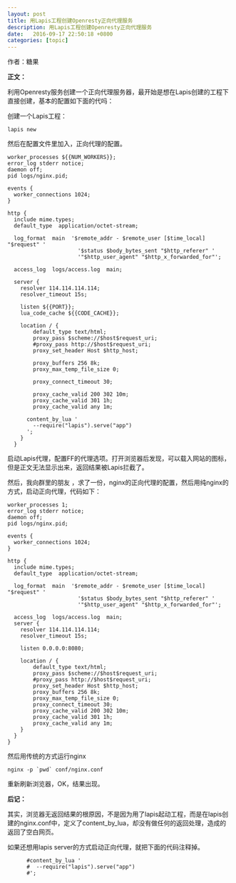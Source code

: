 ```yaml
---
layout: post
title: 用Lapis工程创建Openresty正向代理服务
description: 用Lapis工程创建Openresty正向代理服务
date:   2016-09-17 22:50:18 +0800 
categories: [topic]
---
```

作者：糖果

<strong>正文：</strong> 

利用Openresty服务创建一个正向代理服务器，最开始是想在Lapis创建的工程下直接创建，基本的配置如下面的代吗：


创建一个Lapis工程：

```
lapis new
```

然后在配置文件里加入，正向代理的配置。

```
worker_processes ${{NUM_WORKERS}};
error_log stderr notice;
daemon off;
pid logs/nginx.pid;

events {
  worker_connections 1024;
}

http {
  include mime.types;
  default_type  application/octet-stream;

  log_format  main  '$remote_addr - $remote_user [$time_local] "$request" '
                      '$status $body_bytes_sent "$http_referer" '
                      '"$http_user_agent" "$http_x_forwarded_for"';

  access_log  logs/access.log  main;

  server {
    resolver 114.114.114.114;
    resolver_timeout 15s;

    listen ${{PORT}};
    lua_code_cache ${{CODE_CACHE}};

    location / {
        default_type text/html;
        proxy_pass $scheme://$host$request_uri;
        #proxy_pass http://$host$request_uri;
        proxy_set_header Host $http_host;

        proxy_buffers 256 8k;
        proxy_max_temp_file_size 0;

        proxy_connect_timeout 30;

        proxy_cache_valid 200 302 10m;
        proxy_cache_valid 301 1h;
        proxy_cache_valid any 1m;

      content_by_lua '
        --require("lapis").serve("app")
      ';
    }
  }
```

启动Lapis代理，配置FF的代理选项。打开浏览器后发现，可以载入网站的图标，但是正文无法显示出来，返回结果被Lapis拦截了。


然后，我向群里的朋友 ，求了一份，nginx的正向代理的配置，然后用纯nginx的方式，启动正向代理，代码如下：

```
worker_processes 1;
error_log stderr notice;
daemon off;
pid logs/nginx.pid;

events {
  worker_connections 1024;
}

http {
  include mime.types;
  default_type  application/octet-stream;

  log_format  main  '$remote_addr - $remote_user [$time_local] "$request" '
                      '$status $body_bytes_sent "$http_referer" '
                      '"$http_user_agent" "$http_x_forwarded_for"';

  access_log  logs/access.log  main;
  server {
    resolver 114.114.114.114;
    resolver_timeout 15s;

    listen 0.0.0.0:8080;

    location / {
        default_type text/html;
        proxy_pass $scheme://$host$request_uri;
        #proxy_pass http://$host$request_uri;
        proxy_set_header Host $http_host;
        proxy_buffers 256 8k;
        proxy_max_temp_file_size 0;
        proxy_connect_timeout 30;
        proxy_cache_valid 200 302 10m;
        proxy_cache_valid 301 1h;
        proxy_cache_valid any 1m;
    }
  }
}
```


然后用传统的方式运行nginx
```
nginx -p `pwd` conf/nginx.conf
```


重新刷新浏览器，OK，结果出现。


<strong>后记：</strong> 

其实，浏览器无返回结果的根原因，不是因为用了lapis起动工程，而是在lapis创建的nginx.conf中，定义了content_by_lua，却没有做任何的返回处理，造成的返回了空白网页。

如果还想用lapis server的方式启动正向代理，就把下面的代码注释掉。

```
      #content_by_lua '
      #  --require("lapis").serve("app")
      #';
```